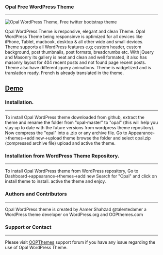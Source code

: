 ### Opal Free WordPress Theme
-----------------------------
![Opal WordPress Theme, Free twitter bootstrap theme](https://dl-web.dropbox.com/get/github/opal-free-wordpress-bootstrap-theme.png?_subject_uid=129400476&w=AAAYiyJiJs_BA28GoSdlfbmUEyj_xBojKzmu2tR0WKsCJQ)

Opal WordPress Theme is responsive, elegant and clean Theme. Opal WordPress Theme being responsinve is optimized for all devices like iPhone, Tablet, macbook, desktop & all other wide and small devices. Theme supports all WordPress features e.g; custom header, custom background, post thumbnails, post formats, breadcrumbs etc. With jQuery and Masonry its gallery is neat and clean and well formated, it also has masonry layout for 404 recent posts and not found page recent posts. Theme also have different jquery animations. Theme is widgetized and is translation ready. French is already translated in the theme.

## [Demo](http://oopthemes.com/shop/opal)

### Installation.
----------------
To install Opal WordPress theme downloaded from github, extract the theme and rename the folder from "opal-master" to "opal" (this will help you stay up to date with the future versions from wordpress theme repository). Now compress the "opal" into a .zip or any archive file.
Go to Appearance->themes->add new->upload theme
browse the folder and select opal.zip (compressed archive file) upload and active the theme.

### Installation from WordPress Theme Repository.
-------------------------------------------------
To install Opal WordPress theme from WordPress repository,
Go to Dashboard->appearance->themes->add new
Search for "Opal" and click on install theme to install.
active the theme and enjoy.

### Authors and Contributors
----------------------------
Opal WordPress theme is created by Aamer Shahzad @talentedamer a WordPress theme developer on WordPress.org and OOPthemes.com

### Support or Contact
----------------------
Please visit [OOPThemes](http://oopthemes.com) support forum if you have any issue regarding the use of Opal WordPress Theme.